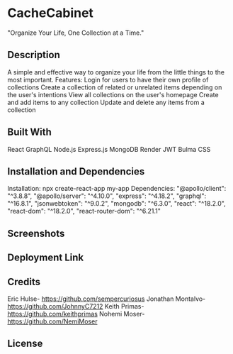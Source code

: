 # CacheCabinet
"Organize Your Life, One Collection at a Time."

## Description
A simple and effective way to organize your life from the little things to the most important.
Features:
Login for users to have their own profile of collections
Create a collection of related or unrelated items depending on the user's intentions
View all collections on the user's homepage
Create and add items to any collection
Update and delete any items from a collection


## Built With
React
GraphQL
Node.js
Express.js
MongoDB
Render
JWT
Bulma CSS

## Installation and Dependencies
Installation: npx create-react-app my-app
Dependencies:
"@apollo/client": "^3.8.8",
"@apollo/server": "^4.10.0",
"express": "^4.18.2",
"graphql": "^16.8.1",
"jsonwebtoken": "^9.0.2",
"mongodb": "^6.3.0",
"react": "^18.2.0",
"react-dom": "^18.2.0",
"react-router-dom": "^6.21.1"


## Screenshots


## Deployment Link 


## Credits
Eric Hulse- https://github.com/sempercuriosus
Jonathan Montalvo- https://github.com/JohnnyC7212
Keith Primas- https://github.com/keithprimas
Nohemi Moser- https://github.com/NemiMoser

## License
